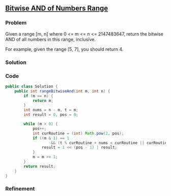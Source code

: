 ## [Bitwise AND of Numbers Range](https://leetcode.com/problems/bitwise-and-of-numbers-range/)

### Problem

Given a range [m, n] where 0 <= m <= n <= 2147483647, return the bitwise AND of all numbers in this range, inclusive.

For example, given the range [5, 7], you should return 4.

### Solution


### Code

``` Java
public class Solution {
	public int rangeBitwiseAnd(int m, int n) {
		if (m == n) {
			return m;
		}
		int nums = n - m, t = m;
		int result = 0, pos = 0;

		while (m > 0) {
			pos++;
			int curRoutine = (int) Math.pow(2, pos);
			if ((m & 1) == 1
					&& (t % curRoutine + nums < curRoutine || curRoutine == Integer.MAX_VALUE)) {
				result = 1 << (pos - 1) | result;
			}
			m = m >> 1;
		}
		return result;
	}
}
```

### Refinement
